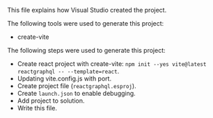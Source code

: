 This file explains how Visual Studio created the project.

The following tools were used to generate this project:
- create-vite

The following steps were used to generate this project:
- Create react project with create-vite: `npm init --yes vite@latest reactgraphql -- --template=react`.
- Updating vite.config.js with port.
- Create project file (`reactgraphql.esproj`).
- Create `launch.json` to enable debugging.
- Add project to solution.
- Write this file.
